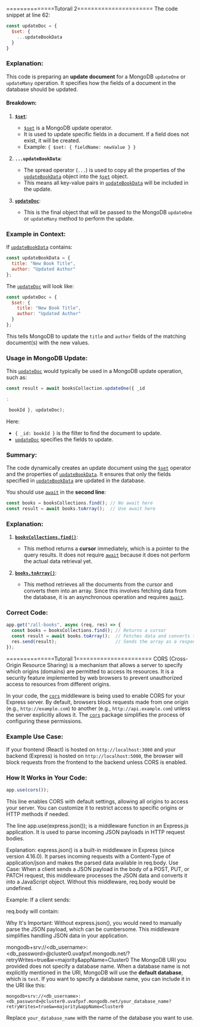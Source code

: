 
==============Tutorail 2======================
The code snippet at line 62:

```javascript
const updateDoc = {
  $set: {
    ...updateBookData
  }
}
```

### Explanation:
This code is preparing an **update document** for a MongoDB `updateOne` or `updateMany` operation. It specifies how the fields of a document in the database should be updated.

#### Breakdown:
1. **[`$set`](command:_github.copilot.openSymbolFromReferences?%5B%22%22%2C%5B%7B%22uri%22%3A%7B%22scheme%22%3A%22file%22%2C%22authority%22%3A%22%22%2C%22path%22%3A%22%2Fhome%2Fdheeraj757%2FDheeraj%2FProgramms%2Fweb_dev%2FMERN-BOOK-PROJECT%2Fmern-server%2Findex.js%22%2C%22query%22%3A%22%22%2C%22fragment%22%3A%22%22%7D%2C%22pos%22%3A%7B%22line%22%3A62%2C%22character%22%3A8%7D%7D%5D%2C%22e3de33e1-8107-4c21-b330-367f527103f6%22%5D "Go to definition")**:
   - [`$set`](command:_github.copilot.openSymbolFromReferences?%5B%22%22%2C%5B%7B%22uri%22%3A%7B%22scheme%22%3A%22file%22%2C%22authority%22%3A%22%22%2C%22path%22%3A%22%2Fhome%2Fdheeraj757%2FDheeraj%2FProgramms%2Fweb_dev%2FMERN-BOOK-PROJECT%2Fmern-server%2Findex.js%22%2C%22query%22%3A%22%22%2C%22fragment%22%3A%22%22%7D%2C%22pos%22%3A%7B%22line%22%3A62%2C%22character%22%3A8%7D%7D%5D%2C%22e3de33e1-8107-4c21-b330-367f527103f6%22%5D "Go to definition") is a MongoDB update operator.
   - It is used to update specific fields in a document. If a field does not exist, it will be created.
   - Example: `{ $set: { fieldName: newValue } }`

2. **`...updateBookData`**:
   - The spread operator (`...`) is used to copy all the properties of the [`updateBookData`](command:_github.copilot.openSymbolFromReferences?%5B%22%22%2C%5B%7B%22uri%22%3A%7B%22scheme%22%3A%22file%22%2C%22authority%22%3A%22%22%2C%22path%22%3A%22%2Fhome%2Fdheeraj757%2FDheeraj%2FProgramms%2Fweb_dev%2FMERN-BOOK-PROJECT%2Fmern-server%2Findex.js%22%2C%22query%22%3A%22%22%2C%22fragment%22%3A%22%22%7D%2C%22pos%22%3A%7B%22line%22%3A63%2C%22character%22%3A13%7D%7D%5D%2C%22e3de33e1-8107-4c21-b330-367f527103f6%22%5D "Go to definition") object into the [`$set`](command:_github.copilot.openSymbolFromReferences?%5B%22%22%2C%5B%7B%22uri%22%3A%7B%22scheme%22%3A%22file%22%2C%22authority%22%3A%22%22%2C%22path%22%3A%22%2Fhome%2Fdheeraj757%2FDheeraj%2FProgramms%2Fweb_dev%2FMERN-BOOK-PROJECT%2Fmern-server%2Findex.js%22%2C%22query%22%3A%22%22%2C%22fragment%22%3A%22%22%7D%2C%22pos%22%3A%7B%22line%22%3A62%2C%22character%22%3A8%7D%7D%5D%2C%22e3de33e1-8107-4c21-b330-367f527103f6%22%5D "Go to definition") object.
   - This means all key-value pairs in [`updateBookData`](command:_github.copilot.openSymbolFromReferences?%5B%22%22%2C%5B%7B%22uri%22%3A%7B%22scheme%22%3A%22file%22%2C%22authority%22%3A%22%22%2C%22path%22%3A%22%2Fhome%2Fdheeraj757%2FDheeraj%2FProgramms%2Fweb_dev%2FMERN-BOOK-PROJECT%2Fmern-server%2Findex.js%22%2C%22query%22%3A%22%22%2C%22fragment%22%3A%22%22%7D%2C%22pos%22%3A%7B%22line%22%3A63%2C%22character%22%3A13%7D%7D%5D%2C%22e3de33e1-8107-4c21-b330-367f527103f6%22%5D "Go to definition") will be included in the update.

3. **[`updateDoc`](command:_github.copilot.openSymbolFromReferences?%5B%22%22%2C%5B%7B%22uri%22%3A%7B%22scheme%22%3A%22file%22%2C%22authority%22%3A%22%22%2C%22path%22%3A%22%2Fhome%2Fdheeraj757%2FDheeraj%2FProgramms%2Fweb_dev%2FMERN-BOOK-PROJECT%2Fmern-server%2Findex.js%22%2C%22query%22%3A%22%22%2C%22fragment%22%3A%22%22%7D%2C%22pos%22%3A%7B%22line%22%3A61%2C%22character%22%3A12%7D%7D%5D%2C%22e3de33e1-8107-4c21-b330-367f527103f6%22%5D "Go to definition")**:
   - This is the final object that will be passed to the MongoDB `updateOne` or `updateMany` method to perform the update.

### Example in Context:
If [`updateBookData`](command:_github.copilot.openSymbolFromReferences?%5B%22%22%2C%5B%7B%22uri%22%3A%7B%22scheme%22%3A%22file%22%2C%22authority%22%3A%22%22%2C%22path%22%3A%22%2Fhome%2Fdheeraj757%2FDheeraj%2FProgramms%2Fweb_dev%2FMERN-BOOK-PROJECT%2Fmern-server%2Findex.js%22%2C%22query%22%3A%22%22%2C%22fragment%22%3A%22%22%7D%2C%22pos%22%3A%7B%22line%22%3A63%2C%22character%22%3A13%7D%7D%5D%2C%22e3de33e1-8107-4c21-b330-367f527103f6%22%5D "Go to definition") contains:
```javascript
const updateBookData = {
  title: "New Book Title",
  author: "Updated Author"
};
```

The [`updateDoc`](command:_github.copilot.openSymbolFromReferences?%5B%22%22%2C%5B%7B%22uri%22%3A%7B%22scheme%22%3A%22file%22%2C%22authority%22%3A%22%22%2C%22path%22%3A%22%2Fhome%2Fdheeraj757%2FDheeraj%2FProgramms%2Fweb_dev%2FMERN-BOOK-PROJECT%2Fmern-server%2Findex.js%22%2C%22query%22%3A%22%22%2C%22fragment%22%3A%22%22%7D%2C%22pos%22%3A%7B%22line%22%3A61%2C%22character%22%3A12%7D%7D%5D%2C%22e3de33e1-8107-4c21-b330-367f527103f6%22%5D "Go to definition") will look like:
```javascript
const updateDoc = {
  $set: {
    title: "New Book Title",
    author: "Updated Author"
  }
};
```

This tells MongoDB to update the `title` and `author` fields of the matching document(s) with the new values.

### Usage in MongoDB Update:
This [`updateDoc`](command:_github.copilot.openSymbolFromReferences?%5B%22%22%2C%5B%7B%22uri%22%3A%7B%22scheme%22%3A%22file%22%2C%22authority%22%3A%22%22%2C%22path%22%3A%22%2Fhome%2Fdheeraj757%2FDheeraj%2FProgramms%2Fweb_dev%2FMERN-BOOK-PROJECT%2Fmern-server%2Findex.js%22%2C%22query%22%3A%22%22%2C%22fragment%22%3A%22%22%7D%2C%22pos%22%3A%7B%22line%22%3A61%2C%22character%22%3A12%7D%7D%5D%2C%22e3de33e1-8107-4c21-b330-367f527103f6%22%5D "Go to definition") would typically be used in a MongoDB update operation, such as:
```javascript
const result = await booksCollection.updateOne({ _id

:

 bookId }, updateDoc);
```

Here:
- `{ _id: bookId }` is the filter to find the document to update.
- [`updateDoc`](command:_github.copilot.openSymbolFromReferences?%5B%22%22%2C%5B%7B%22uri%22%3A%7B%22scheme%22%3A%22file%22%2C%22authority%22%3A%22%22%2C%22path%22%3A%22%2Fhome%2Fdheeraj757%2FDheeraj%2FProgramms%2Fweb_dev%2FMERN-BOOK-PROJECT%2Fmern-server%2Findex.js%22%2C%22query%22%3A%22%22%2C%22fragment%22%3A%22%22%7D%2C%22pos%22%3A%7B%22line%22%3A61%2C%22character%22%3A12%7D%7D%5D%2C%22e3de33e1-8107-4c21-b330-367f527103f6%22%5D "Go to definition") specifies the fields to update.

### Summary:
The code dynamically creates an update document using the [`$set`](command:_github.copilot.openSymbolFromReferences?%5B%22%22%2C%5B%7B%22uri%22%3A%7B%22scheme%22%3A%22file%22%2C%22authority%22%3A%22%22%2C%22path%22%3A%22%2Fhome%2Fdheeraj757%2FDheeraj%2FProgramms%2Fweb_dev%2FMERN-BOOK-PROJECT%2Fmern-server%2Findex.js%22%2C%22query%22%3A%22%22%2C%22fragment%22%3A%22%22%7D%2C%22pos%22%3A%7B%22line%22%3A62%2C%22character%22%3A8%7D%7D%5D%2C%22e3de33e1-8107-4c21-b330-367f527103f6%22%5D "Go to definition") operator and the properties of [`updateBookData`](command:_github.copilot.openSymbolFromReferences?%5B%22%22%2C%5B%7B%22uri%22%3A%7B%22scheme%22%3A%22file%22%2C%22authority%22%3A%22%22%2C%22path%22%3A%22%2Fhome%2Fdheeraj757%2FDheeraj%2FProgramms%2Fweb_dev%2FMERN-BOOK-PROJECT%2Fmern-server%2Findex.js%22%2C%22query%22%3A%22%22%2C%22fragment%22%3A%22%22%7D%2C%22pos%22%3A%7B%22line%22%3A63%2C%22character%22%3A13%7D%7D%5D%2C%22e3de33e1-8107-4c21-b330-367f527103f6%22%5D "Go to definition"). It ensures that only the fields specified in [`updateBookData`](command:_github.copilot.openSymbolFromReferences?%5B%22%22%2C%5B%7B%22uri%22%3A%7B%22scheme%22%3A%22file%22%2C%22authority%22%3A%22%22%2C%22path%22%3A%22%2Fhome%2Fdheeraj757%2FDheeraj%2FProgramms%2Fweb_dev%2FMERN-BOOK-PROJECT%2Fmern-server%2Findex.js%22%2C%22query%22%3A%22%22%2C%22fragment%22%3A%22%22%7D%2C%22pos%22%3A%7B%22line%22%3A63%2C%22character%22%3A13%7D%7D%5D%2C%22e3de33e1-8107-4c21-b330-367f527103f6%22%5D "Go to definition") are updated in the database.




You should use [`await`](command:_github.copilot.openSymbolFromReferences?%5B%22%22%2C%5B%7B%22uri%22%3A%7B%22scheme%22%3A%22file%22%2C%22authority%22%3A%22%22%2C%22path%22%3A%22%2Fhome%2Fdheeraj757%2FDheeraj%2FProgramms%2Fweb_dev%2FMERN-BOOK-PROJECT%2Fmern-server%2Findex.js%22%2C%22query%22%3A%22%22%2C%22fragment%22%3A%22%22%7D%2C%22pos%22%3A%7B%22line%22%3A35%2C%22character%22%3A4%7D%7D%5D%2C%228ca9ee84-f1ec-475d-8834-53d4bf13dd1a%22%5D "Go to definition") in the **second line**:

```javascript
const books = booksCollections.find(); // No await here
const result = await books.toArray();  // Use await here
```

### Explanation:
1. **[`booksCollections.find()`](command:_github.copilot.openSymbolFromReferences?%5B%22%22%2C%5B%7B%22uri%22%3A%7B%22scheme%22%3A%22file%22%2C%22authority%22%3A%22%22%2C%22path%22%3A%22%2Fhome%2Fdheeraj757%2FDheeraj%2FProgramms%2Fweb_dev%2FMERN-BOOK-PROJECT%2Fmern-server%2Findex.js%22%2C%22query%22%3A%22%22%2C%22fragment%22%3A%22%22%7D%2C%22pos%22%3A%7B%22line%22%3A38%2C%22character%22%3A10%7D%7D%5D%2C%228ca9ee84-f1ec-475d-8834-53d4bf13dd1a%22%5D "Go to definition")**:
   - This method returns a **cursor** immediately, which is a pointer to the query results. It does not require [`await`](command:_github.copilot.openSymbolFromReferences?%5B%22%22%2C%5B%7B%22uri%22%3A%7B%22scheme%22%3A%22file%22%2C%22authority%22%3A%22%22%2C%22path%22%3A%22%2Fhome%2Fdheeraj757%2FDheeraj%2FProgramms%2Fweb_dev%2FMERN-BOOK-PROJECT%2Fmern-server%2Findex.js%22%2C%22query%22%3A%22%22%2C%22fragment%22%3A%22%22%7D%2C%22pos%22%3A%7B%22line%22%3A35%2C%22character%22%3A4%7D%7D%5D%2C%228ca9ee84-f1ec-475d-8834-53d4bf13dd1a%22%5D "Go to definition") because it does not perform the actual data retrieval yet.

2. **[`books.toArray()`](command:_github.copilot.openSymbolFromReferences?%5B%22%22%2C%5B%7B%22uri%22%3A%7B%22scheme%22%3A%22file%22%2C%22authority%22%3A%22%22%2C%22path%22%3A%22%2Fhome%2Fdheeraj757%2FDheeraj%2FProgramms%2Fweb_dev%2FMERN-BOOK-PROJECT%2Fmern-server%2Findex.js%22%2C%22query%22%3A%22%22%2C%22fragment%22%3A%22%22%7D%2C%22pos%22%3A%7B%22line%22%3A49%2C%22character%22%3A12%7D%7D%5D%2C%228ca9ee84-f1ec-475d-8834-53d4bf13dd1a%22%5D "Go to definition")**:
   - This method retrieves all the documents from the cursor and converts them into an array. Since this involves fetching data from the database, it is an asynchronous operation and requires [`await`](command:_github.copilot.openSymbolFromReferences?%5B%22%22%2C%5B%7B%22uri%22%3A%7B%22scheme%22%3A%22file%22%2C%22authority%22%3A%22%22%2C%22path%22%3A%22%2Fhome%2Fdheeraj757%2FDheeraj%2FProgramms%2Fweb_dev%2FMERN-BOOK-PROJECT%2Fmern-server%2Findex.js%22%2C%22query%22%3A%22%22%2C%22fragment%22%3A%22%22%7D%2C%22pos%22%3A%7B%22line%22%3A35%2C%22character%22%3A4%7D%7D%5D%2C%228ca9ee84-f1ec-475d-8834-53d4bf13dd1a%22%5D "Go to definition").

### Correct Code:
```javascript
app.get("/all-books", async (req, res) => {
  const books = booksCollections.find(); // Returns a cursor
  const result = await books.toArray();  // Fetches data and converts to array
  res.send(result);                      // Sends the array as a response
});
```



==============Tutorail 1======================
CORS (Cross-Origin Resource Sharing) is a mechanism that allows a server to specify which origins (domains) are permitted to access its resources. It is a security feature implemented by web browsers to prevent unauthorized access to resources from different origins.

In your code, the [`cors`](command:_github.copilot.openSymbolFromReferences?%5B%22%22%2C%5B%7B%22uri%22%3A%7B%22scheme%22%3A%22file%22%2C%22authority%22%3A%22%22%2C%22path%22%3A%22%2Fhome%2Fdheeraj757%2FDheeraj%2FProgramms%2Fweb_dev%2FMERN-BOOK-PROJECT%2Fmern-server%2Findex.js%22%2C%22query%22%3A%22%22%2C%22fragment%22%3A%22%22%7D%2C%22pos%22%3A%7B%22line%22%3A3%2C%22character%22%3A6%7D%7D%5D%2C%22e70862f3-7ccc-4b89-8328-a388489206b9%22%5D "Go to definition") middleware is being used to enable CORS for your Express server. By default, browsers block requests made from one origin (e.g., `http://example.com`) to another (e.g., `http://api.example.com`) unless the server explicitly allows it. The [`cors`](command:_github.copilot.openSymbolFromReferences?%5B%22%22%2C%5B%7B%22uri%22%3A%7B%22scheme%22%3A%22file%22%2C%22authority%22%3A%22%22%2C%22path%22%3A%22%2Fhome%2Fdheeraj757%2FDheeraj%2FProgramms%2Fweb_dev%2FMERN-BOOK-PROJECT%2Fmern-server%2Findex.js%22%2C%22query%22%3A%22%22%2C%22fragment%22%3A%22%22%7D%2C%22pos%22%3A%7B%22line%22%3A3%2C%22character%22%3A6%7D%7D%5D%2C%22e70862f3-7ccc-4b89-8328-a388489206b9%22%5D "Go to definition") package simplifies the process of configuring these permissions.

### Example Use Case:
If your frontend (React) is hosted on `http://localhost:3000` and your backend (Express) is hosted on `http://localhost:5000`, the browser will block requests from the frontend to the backend unless CORS is enabled.

### How It Works in Your Code:
```javascript
app.use(cors());
```
This line enables CORS with default settings, allowing all origins to access your server. You can customize it to restrict access to specific origins or HTTP methods if needed.


The line app.use(express.json()); is a middleware function in an Express.js application. It is used to parse incoming JSON payloads in HTTP request bodies.

Explanation:
express.json() is a built-in middleware in Express (since version 4.16.0).
It parses incoming requests with a Content-Type of application/json and makes the parsed data available in req.body.
Use Case:
When a client sends a JSON payload in the body of a POST, PUT, or PATCH request, this middleware processes the JSON data and converts it into a JavaScript object. Without this middleware, req.body would be undefined.

Example:
If a client sends:

req.body will contain:

Why It's Important:
Without express.json(), you would need to manually parse the JSON payload, which can be cumbersome. This middleware simplifies handling JSON data in your application.


mongodb+srv://<db_username>:<db_password>@cluster0.uvafpxf.mongodb.net/?retryWrites=true&w=majority&appName=Cluster0
The MongoDB URI you provided does not specify a database name. When a database name is not explicitly mentioned in the URI, MongoDB will use the **default database**, which is `test`.
If you want to specify a database name, you can include it in the URI like this:
```properties
mongodb+srv://<db_username>:<db_password>@cluster0.uvafpxf.mongodb.net/your_database_name?retryWrites=true&w=majority&appName=Cluster0
```
Replace `your_database_name` with the name of the database you want to use.